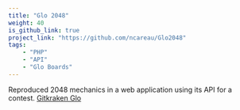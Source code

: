 ```yaml
---
title: "Glo 2048"
weight: 40
is_github_link: true
project_link: "https://github.com/ncareau/Glo2048"
tags:
    - "PHP"
    - "API"
    - "Glo Boards"
---
```


Reproduced 2048 mechanics in a web application using its API for a contest. [Gitkraken Glo](https://www.gitkraken.com/glo)